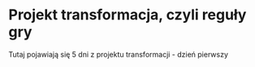 # Projekt transformacja, czyli reguły gry

Tutaj pojawiają się 5 dni z projektu transformacji - dzień pierwszy
